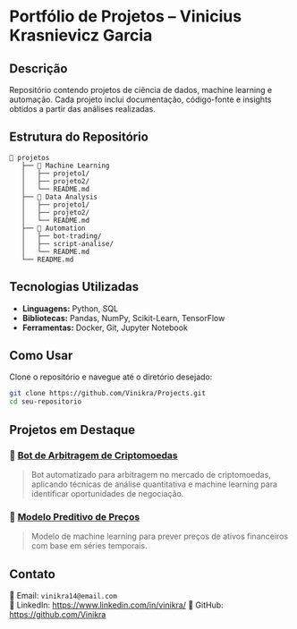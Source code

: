 # **Portfólio de Projetos – Vinicius Krasnievicz Garcia**

## **Descrição**
Repositório contendo projetos de ciência de dados, machine learning e automação. Cada projeto inclui documentação, código-fonte e insights obtidos a partir das análises realizadas.

## **Estrutura do Repositório**
```
📂 projetos
   ├── 📂 Machine Learning
   │   ├── projeto1/
   │   ├── projeto2/
   │   └── README.md
   ├── 📂 Data Analysis
   │   ├── projeto1/
   │   ├── projeto2/
   │   └── README.md
   ├── 📂 Automation
   │   ├── bot-trading/
   │   ├── script-analise/
   │   └── README.md
   └── README.md
```

## **Tecnologias Utilizadas**
- **Linguagens:** Python, SQL  
- **Bibliotecas:** Pandas, NumPy, Scikit-Learn, TensorFlow  
- **Ferramentas:** Docker, Git, Jupyter Notebook  

## **Como Usar**
Clone o repositório e navegue até o diretório desejado:
```bash
git clone https://github.com/Vinikra/Projects.git
cd seu-repositorio
```

## **Projetos em Destaque**
### 🔹 **[Bot de Arbitragem de Criptomoedas](projetos/automacao/bot-trading)**
> Bot automatizado para arbitragem no mercado de criptomoedas, aplicando técnicas de análise quantitativa e machine learning para identificar oportunidades de negociação.

### 🔹 **[Modelo Preditivo de Preços](projetos/machine-learning/projeto1)**
> Modelo de machine learning para prever preços de ativos financeiros com base em séries temporais.

## **Contato**
📧 Email: `vinikra14@email.com`  
🔗 LinkedIn: https://www.linkedin.com/in/vinikra/
🐙 GitHub: https://github.com/Vinikra

